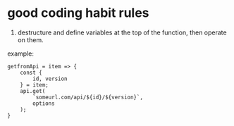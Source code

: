 # good coding habit rules


1) destructure and define variables at the top of the function,
then operate on them.

example:

```
getfromApi = item => {
	const {
		id, version
	} = item;
	api.get(
		`someurl.com/api/${id}/${version}`,
		options
	);
}
```
